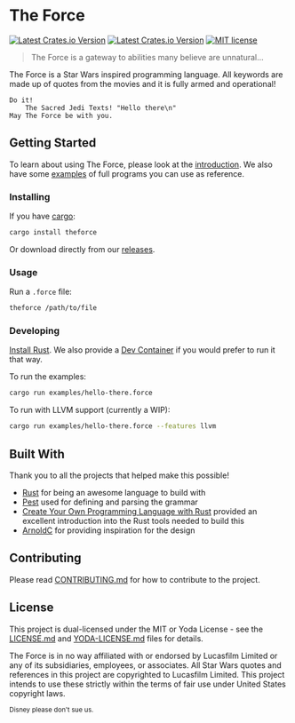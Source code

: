 # The Force

[![Latest Crates.io Version][Crates Image]][Crates Download]
[![Latest Crates.io Version][Build Image]][Build]
[![MIT license][License Image]][License]

[Crates Image]: https://img.shields.io/crates/v/theforce?style=flat-square
[Crates Download]: https://crates.io/crates/theforce
[Build Image]: https://img.shields.io/github/actions/workflow/status/mirdaki/theforce/rust-check.yml?branch=main?style=flat-square
[Build]: https://github.com/mirdaki/theforce/actions/workflows/rust-check.yml
[License Image]: https://img.shields.io/crates/l/theforce?style=flat-square
[License]: LICENSE.md

> The Force is a gateway to abilities many believe are unnatural...

The Force is a Star Wars inspired programming language. All keywords are made up of quotes from the movies and it is fully armed and operational!

```force
Do it!
    The Sacred Jedi Texts! "Hello there\n"
May The Force be with you.
```

## Getting Started

To learn about using The Force, please look at the [introduction](docs/introduction.md). We also have some [examples](examples) of full programs you can use as reference.

### Installing

If you have [cargo](https://doc.rust-lang.org/cargo/):
```bash
cargo install theforce
```

Or download directly from our [releases](https://github.com/mirdaki/theforce/releases).

### Usage

Run a `.force` file:
```bash
theforce /path/to/file
```

### Developing

[Install Rust](https://www.rust-lang.org/tools/install). We also provide a [Dev Container](https://code.visualstudio.com/docs/remote/create-dev-container) if you would prefer to run it that way.

To run the examples:
```bash
cargo run examples/hello-there.force
```

To run with LLVM support (currently a WIP):
```bash
cargo run examples/hello-there.force --features llvm
```

## Built With

Thank you to all the projects that helped make this possible!

- [Rust](https://www.rust-lang.org/) for being an awesome language to build with
- [Pest](https://pest.rs/) used for defining and parsing the grammar
- [Create Your Own Programming Language with Rust](https://createlang.rs/) provided an excellent introduction into the Rust tools needed to build this
- [ArnoldC](https://lhartikk.github.io/ArnoldC/) for providing inspiration for the design

## Contributing

Please read [CONTRIBUTING.md](CONTRIBUTING.md) for how to contribute to the project.

## License

This project is dual-licensed under the MIT or Yoda License - see the [LICENSE.md](LICENSE.md) and [YODA-LICENSE.md](YODA-LICENSE.md) files for details.

The Force is in no way affiliated with or endorsed by Lucasfilm Limited or any of its subsidiaries, employees, or associates. All Star Wars quotes and references in this project are copyrighted to Lucasfilm Limited. This project intends to use these strictly within the terms of fair use under United States copyright laws.

<small>Disney please don't sue us.</small>
